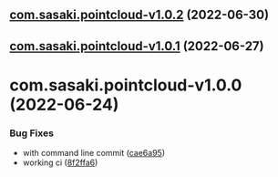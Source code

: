 ## [com.sasaki.pointcloud-v1.0.2](https://github.com/sasakiassociates/unity-tools/compare/com.sasaki.pointcloud-v1.0.1...com.sasaki.pointcloud-v1.0.2) (2022-06-30)

## [com.sasaki.pointcloud-v1.0.1](https://github.com/sasakiassociates/unity-tools/compare/com.sasaki.pointcloud-v1.0.0...com.sasaki.pointcloud-v1.0.1) (2022-06-27)

# com.sasaki.pointcloud-v1.0.0 (2022-06-24)


### Bug Fixes

* with command line commit ([cae6a95](https://github.com/sasakiassociates/unity-tools/commit/cae6a9586e817930bb2e32189ff71c784b10d3e7))
* working ci ([8f2ffa6](https://github.com/sasakiassociates/unity-tools/commit/8f2ffa60364d4b9103fc6fb3985dba801c44b186))
